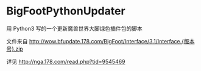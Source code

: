 # BigFootPythonUpdater
用 Python3 写的一个更新魔兽世界大脚绿色插件包的脚本

文件来自 http://wow.bfupdate.178.com/BigFoot/Interface/3.1/Interface.{版本号}.zip

详见 http://nga.178.com/read.php?tid=9545469
